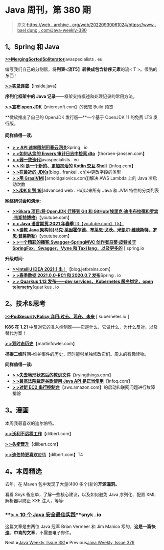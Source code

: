 # Java 周刊，第 380 期

> 原文:[https://web . archive . org/web/20220930061024/https://www . bael dung . com/Java-weekly-380](https://web.archive.org/web/20220930061024/https://www.baeldung.com/java-weekly-380)

## **1。Spring 和 Java**

[**>>MergingSortedSpliterator**](https://web.archive.org/web/20220628053707/https://www.javaspecialists.eu/archive/Issue289-MergingSortedSpliterator.html)javaspecialists . eu

编写我们自己的分割器，将**列表<流<T>T5】转换成包含排序元素**的流< T >。很酷的东西！

[**> >实录连载**](https://web.archive.org/web/20220628053707/https://inside.java/2021/04/06/record-serialization-in-practise/)【inside.java】

**序列化框架中的 Java 记录**——框架支持概述和处理记录的常用方法。

[**> >宣布 open JDK**](https://web.archive.org/web/20220628053707/https://devblogs.microsoft.com/java/announcing-preview-of-microsoft-build-of-openjdk/)【microsoft.com】的微软 Build 预览

**微软推出了自己的 OpenJDK 发行版—**一个基于 OpenJDK 11 的免费 LTS 发行版。

#### **同样值得一读:**

*   [**> > API 速率限制用春云网关**](https://web.archive.org/web/20220628053707/https://spring.io/blog/2021/04/05/api-rate-limiting-with-spring-cloud-gateway)Spring . io
*   [**> >如何从您的 Envers 审计日志中检索 dto**](https://web.archive.org/web/20220628053707/https://thorben-janssen.com/envers-dto/)【thorben-janssen.com】
*   [**> >弱一致迭代**](https://web.archive.org/web/20220628053707/https://www.javaspecialists.eu/archive/Issue288-Weakly-Consistent-Iteration.html)javaspecialists . eu
*   [**> > Ki 是一个新的、更加灵活的 Kotlin 交互 Shell**](https://web.archive.org/web/20220628053707/https://www.infoq.com/news/2021/04/ki-kotlin-interactive-shell)【infoq.com】
*   [**> >在最近的 JDKs**](https://web.archive.org/web/20220628053707/https://blog.frankel.ch/changing-field-type-recent-jdks/)[blog . frankel . ch]中更改字段的类型
*   [**> >用 GraalVM**](https://web.archive.org/web/20220628053707/https://arnoldgalovics.com/tackling-java-cold-startup-times-on-aws-lambda-with-graalvm/)[【arnoldgalovics.com】]解决 AWS Lambda 上的 Java 冷启动次数
*   [**>>JDK 8 到 16**](https://web.archive.org/web/20220628053707/https://advancedweb.hu/a-categorized-list-of-all-java-and-jvm-features-since-jdk-8-to-16/)[advanced web . Hu]以来所有 Java 和 JVM 特性的分类列表

**网络研讨会和演示:**

*   [**>>Skara 项目:将 OpenJDK 迁移到 Git 和 GitHub(埃里克·迪韦布拉德和罗宾·韦斯特博格)**](https://web.archive.org/web/20220628053707/https://www.youtube.com/watch?v=-pBgplk7fVk)【youtube.com】
*   [**> > Java 语言期货:2021 年春季**T3【youtube.com】T5】](https://web.archive.org/web/20220628053707/https://www.youtube.com/watch?v=K9SVV0XNIP8)
*   [**> >请教 Java 架构师(马克·莱因霍尔德、布莱恩·戈茨、米凯尔·维德斯特、罗恩·普莱斯勒)**](https://web.archive.org/web/20220628053707/https://www.youtube.com/watch?v=CVE4bWvuD3o)【youtube.com】
*   [**> >一个精彩的播客:Swagger-SpringMVC 创作者马蒂·皮特关于 SpringFox，Swagger，Vyne 和 Taxi lang，以及更多的**](https://web.archive.org/web/20220628053707/https://spring.io/blog/2021/04/01/a-bootiful-podcast-swagger-springmvc-creator-marty-pitt-on-springfox-swagger-vyne-and-taxi-lang-and-much-more) [ spring.io

**升级时间:**

*   [**>>IntelliJ IDEA 2021.1 出！**](https://web.archive.org/web/20220628053707/https://blog.jetbrains.com/idea/2021/04/intellij-idea-2021-1/)【blog.jetbrains.com】
*   [**> >春季数据 2021.0.0-RC1 和 2020.0.7 发布**](https://web.archive.org/web/20220628053707/https://spring.io/blog/2021/03/31/spring-data-2021-0-0-rc1-and-2020-0-7-released)Spring . io
*   [**> > Quarkus 1.13 发布——dev services，Kubernetes 服务绑定，open telemetry**](https://web.archive.org/web/20220628053707/https://quarkus.io/blog/quarkus-1-13-0-final-released/)[quar kus . io

## **2。技术&思考**

[**>>PodSecurityPolicy 弃用:过去、现在、未来**](https://web.archive.org/web/20220628053707/https://kubernetes.io/blog/2021/04/06/podsecuritypolicy-deprecation-past-present-and-future/) [ kubernetes.io ]

**K8S 在 1.21** 中反对它的准入控制器——它是什么，它做什么，为什么反对，以及替代方案！

[**> >双时态历史**](https://web.archive.org/web/20220628053707/https://martinfowler.com/articles/bitemporal-history.html)【martinfowler.com】

**捕捉二维时间**–维护事件的历史，同时能够单独修改它们。周末的有趣读物。

**同样值得一读:**

*   [**> >失去地形状态后的教训文件**](https://web.archive.org/web/20220628053707/https://tryingthings.wordpress.com/2021/03/31/lessons-learned-after-losing-the-terraform-state-file/)【tryingthings.com】
*   [**> >最高法院裁定谷歌使用 Java API 是正当使用**](https://web.archive.org/web/20220628053707/https://www.infoq.com/news/2021/04/java-api-fair-use/)【infoq.com】
*   [**> >对新 EC2 串行控制台**](https://web.archive.org/web/20220628053707/https://aws.amazon.com/blogs/aws/troubleshoot-boot-and-networking-issues-with-new-ec2-serial-console/)【aws.amazon.com】的启动和联网问题进行故障排除

## **3。漫画**

本周我最喜欢的迪尔伯特。

[**> >沃利不远程工作**](https://web.archive.org/web/20220628053707/https://dilbert.com/strip/2021-04-08)【dilbert.com】

[**> >头衔晋升**](https://web.archive.org/web/20220628053707/https://dilbert.com/strip/2021-04-07)【dilbert.com】

[**> >迪伯特更喜欢**疫情](https://web.archive.org/web/20220628053707/https://dilbert.com/strip/2021-04-06)【dilbert.com】T4

## **4。本周精选**

去年，在 Maven 包中发现了大量(400 多个)新的**开源漏洞。**

看看 Snyk 备忘单，了解一些核心建议，以及如何避免 Java 序列化、配置 XML 解析器以防止 XXE 注入，等等:

### **[> > 10 个 Java 安全最佳实践](/web/20220628053707/https://www.baeldung.com/snyk-cheat-sheet)**snyk . io

这篇文章是由两位 Java 冠军 Brian Vermeer 和 Jim Manico 写的，**这是一篇快速、中肯的文章**，不需要电子邮件。

Next **»**[Java Weekly, Issue 381](/web/20220628053707/https://www.baeldung.com/java-weekly-381)**«** Previous[Java Weekly, Issue 379](/web/20220628053707/https://www.baeldung.com/java-weekly-379)